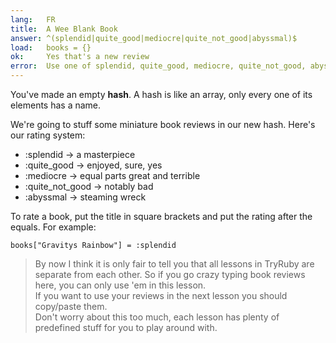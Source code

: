 ```yaml
---
lang:   FR
title:  A Wee Blank Book
answer: ^(splendid|quite_good|mediocre|quite_not_good|abyssmal)$
load:   books = {}
ok:     Yes that's a new review
error:  Use one of splendid, quite_good, mediocre, quite_not_good, abyssmal. Don't forget the colon
---
```


You've made an empty __hash__. A hash is like an array, only every one of its elements has a name.

We're going to stuff some miniature book reviews in our new hash. Here's our rating system:

- :splendid &rarr; a masterpiece
- :quite\_good &rarr; enjoyed, sure, yes
- :mediocre &rarr; equal parts great and terrible
- :quite\_not\_good &rarr; notably bad
- :abyssmal &rarr; steaming wreck

To rate a book, put the title in square brackets and put the rating after the equals. For example:

    books["Gravitys Rainbow"] = :splendid

> By now I think it is only fair to tell you that all lessons in TryRuby are separate from each other.
> So if you go crazy typing book reviews here, you can only use 'em in this lesson.  
> If you want to use your reviews in the next lesson you should copy/paste them.  
> Don't worry about this too much, each lesson has plenty of predefined stuff for you to play around with.
